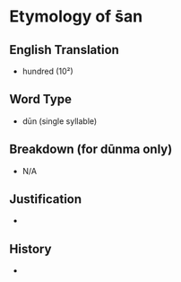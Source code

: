 # Etymology of s̄an

## English Translation
- hundred (10²)

## Word Type
- dūn (single syllable)

## Breakdown (for dūnma only)
- N/A

## Justification
- 

## History
- 

